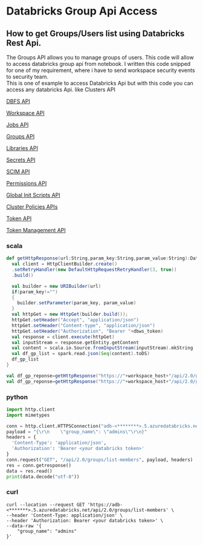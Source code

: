 # Databricks Group Api Access

## How to get Groups/Users list using Databricks Rest Api.

The Groups API allows you to manage groups of users. 
This code will allow to access databricks group api from notebook. I written this code snipped for one of my requirement, where i have to send workspace security events to security team.  
This is one of example to access Databricks Api but with this code you can access any databricks Api. like Clusters API



[DBFS API](https://docs.databricks.com/dev-tools/api/latest/dbfs.html)

[Workspace API](https://docs.databricks.com/dev-tools/api/latest/workspace.html)

[Jobs API](https://docs.databricks.com/dev-tools/api/latest/jobs.html)

[Groups API](https://docs.databricks.com/dev-tools/api/latest/groups.html)

[Libraries API](https://docs.databricks.com/dev-tools/api/latest/libraries.html)

[Secrets API](https://docs.databricks.com/dev-tools/api/latest/secrets.html)

[SCIM API](https://docs.databricks.com/dev-tools/api/latest/scim/index.html)

[Permissions API](https://docs.databricks.com/dev-tools/api/latest/permissions.html)

[Global Init Scripts API](https://docs.databricks.com/dev-tools/api/latest/global-init-scripts.html)

[Cluster Policies APIs](https://docs.databricks.com/dev-tools/api/latest/clusters.html)

[Token API](https://docs.databricks.com/dev-tools/api/latest/tokens.html)

[Token Management API](https://docs.databricks.com/dev-tools/api/latest/token-management.html)

### scala
```scala
def getHttpResponse(url:String,param_key:String,param_value:String):DataFrame={
  val client = HttpClientBuilder.create()
  .setRetryHandler(new DefaultHttpRequestRetryHandler(3, true))
  .build()

  val builder = new URIBuilder(url)
  if(param_key!="")
  {
    builder.setParameter(param_key, param_value)
  }
  val httpGet = new HttpGet(builder.build());
  httpGet.setHeader("Accept", "application/json")
  httpGet.setHeader("Content-type", "application/json")
  httpGet.setHeader("Authorization", "Bearer "+dbws_token)
  val response = client.execute(httpGet)
  val inputStream = response.getEntity.getContent
  val content = scala.io.Source.fromInputStream(inputStream).mkString
  val df_gp_list = spark.read.json(Seq(content).toDS)
  df_gp_list
}

val df_gp_reponse=getHttpResponse("https://"+workspace_host+"/api/2.0/groups/list","","")
val df_gp_reponse=getHttpResponse("https://"+workspace_host+"/api/2.0/groups/list-members","group_name",gp_name)
```
### python
```python
import http.client
import mimetypes

conn = http.client.HTTPSConnection("adb-<********>.5.azuredatabricks.net")
payload = "{\r\n    \"group_name\": \"admins\"\r\n}"
headers = {
  'Content-Type': 'application/json',
  'Authorization': 'Bearer <your databricks token>'
}
conn.request("GET", "/api/2.0/groups/list-members", payload, headers)
res = conn.getresponse()
data = res.read()
print(data.decode("utf-8"))
```
### curl
```curl
curl --location --request GET 'https://adb-<*******>.5.azuredatabricks.net/api/2.0/groups/list-members' \
--header 'Content-Type: application/json' \
--header 'Authorization: Bearer <your databricks token>' \
--data-raw '{
    "group_name": "admins"
}'
```
